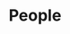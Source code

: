 ---
layout: page
title: People
desc: "Authors &c."
permalink: /people/
icon: "resume"
navigation_weight: 1
---